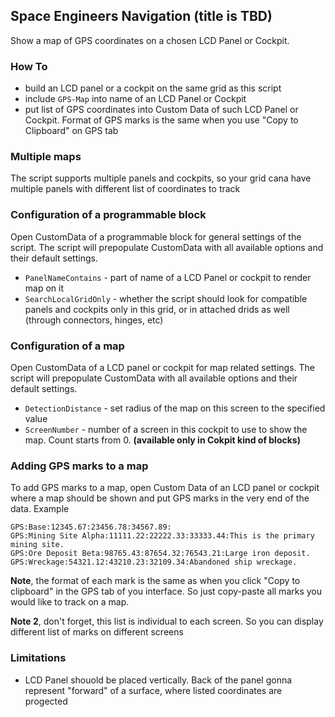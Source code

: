 ﻿Space Engineers Navigation (title is TBD)
-----------

Show a map of GPS coordinates on a chosen LCD Panel or Cockpit.

### How To
- build an LCD panel or a cockpit on the same grid as this script
- include `GPS-Map` into name of an LCD Panel or Cockpit
- put list of GPS coordinates into Custom Data of such LCD Panel or Cockpit. Format of GPS marks is the same when you use "Copy to Clipboard" on GPS tab

### Multiple maps
The script supports multiple panels and cockpits, so your grid cana have multiple panels with different list of coordinates to track

### Configuration of a programmable block
Open CustomData of a programmable block for general settings of the script.
The script will prepopulate CustomData with all available options and their default settings.
- `PanelNameContains` - part of name of a LCD Panel or cockpit to render map on it
- `SearchLocalGridOnly` - whether the script should look for compatible panels and cockpits only in this grid, or in attached drids as well (through connectors, hinges, etc)

### Configuration of a map
Open CustomData of a LCD panel or cockpit for map related settings.
The script will prepopulate CustomData with all available options and their default settings.
- `DetectionDistance` - set radius of the map on this screen to the specified value
- `ScreenNumber` - number of a screen in this cockpit to use to show the map. Count starts from 0. **(available only in Cokpit kind of blocks)**

### Adding GPS marks to a map
To add GPS marks to a map, open Custom Data of an LCD panel or cockpit where a map should be shown and put GPS marks in the very end of the data.
Example
```
GPS:Base:12345.67:23456.78:34567.89:
GPS:Mining Site Alpha:11111.22:22222.33:33333.44:This is the primary mining site.
GPS:Ore Deposit Beta:98765.43:87654.32:76543.21:Large iron deposit.
GPS:Wreckage:54321.12:43210.23:32109.34:Abandoned ship wreckage.
```

**Note**, the format of each mark is the same as when you click "Copy to clipboard" in the GPS tab of you interface.
So just copy-paste all marks you would like to track on a map.

**Note 2**, don't forget, this list is individual to each screen. So you can display different list of marks on different screens

### Limitations
- LCD Panel shouold be placed vertically. Back of the panel gonna represent "forward" of a surface, where listed coordinates are progected
